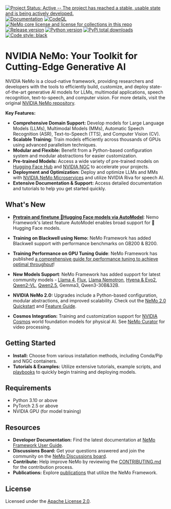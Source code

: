 [![Project Status: Active -- The project has reached a stable, usable state and is being actively developed.](http://www.repostatus.org/badges/latest/active.svg)](http://www.repostatus.org/#active)
[![Documentation](https://readthedocs.com/projects/nvidia-nemo/badge/?version=main)](https://docs.nvidia.com/deeplearning/nemo/user-guide/docs/en/main/)
[![CodeQL](https://github.com/nvidia/nemo/actions/workflows/codeql.yml/badge.svg?branch=main&event=push)](https://github.com/nvidia/nemo/actions/workflows/codeql.yml)
[![NeMo core license and license for collections in this repo](https://img.shields.io/badge/License-Apache%202.0-brightgreen.svg)](https://github.com/NVIDIA/NeMo/blob/master/LICENSE)
[![Release version](https://badge.fury.io/py/nemo-toolkit.svg)](https://badge.fury.io/py/nemo-toolkit)
[![Python version](https://img.shields.io/pypi/pyversions/nemo-toolkit.svg)](https://badge.fury.io/py/nemo-toolkit)
[![PyPi total downloads](https://static.pepy.tech/personalized-badge/nemo-toolkit?period=total&units=international_system&left_color=grey&right_color=brightgreen&left_text=downloads)](https://pepy.tech/project/nemo-toolkit)
[![Code style: black](https://img.shields.io/badge/code%20style-black-000000.svg)](https://github.com/psf/black)

# NVIDIA NeMo: Your Toolkit for Cutting-Edge Generative AI

NVIDIA NeMo is a cloud-native framework, providing researchers and developers with the tools to efficiently build, customize, and deploy state-of-the-art generative AI models for LLMs, multimodal applications, speech recognition, text-to-speech, and computer vision.  For more details, visit the original [NVIDIA NeMo repository](https://github.com/NVIDIA/NeMo).

**Key Features:**

*   **Comprehensive Domain Support:**  Develop models for Large Language Models (LLMs), Multimodal Models (MMs), Automatic Speech Recognition (ASR), Text-to-Speech (TTS), and Computer Vision (CV).
*   **Scalable Training:** Train models efficiently across thousands of GPUs using advanced parallelism techniques.
*   **Modular and Flexible:** Benefit from a Python-based configuration system and modular abstractions for easier customization.
*   **Pre-trained Models:** Access a wide variety of pre-trained models on [Hugging Face Hub](https://huggingface.co/models?library=nemo&sort=downloads&search=nvidia) and [NVIDIA NGC](https://catalog.ngc.nvidia.com/models?query=nemo&orderBy=weightPopularDESC) to accelerate your projects.
*   **Deployment and Optimization:** Deploy and optimize LLMs and MMs with [NVIDIA NeMo Microservices](https://developer.nvidia.com/nemo-microservices-early-access) and utilize NVIDIA Riva for speech AI.
*   **Extensive Documentation & Support:** Access detailed documentation and tutorials to help you get started quickly.

## What's New

*   **[Pretrain and finetune :hugs:Hugging Face models via AutoModel](https://developer.nvidia.com/blog/run-hugging-face-models-instantly-with-day-0-support-from-nvidia-nemo-framework)**: Nemo Framework's latest feature AutoModel enables broad support for :hugs:Hugging Face models.
*   **Training on Blackwell using Nemo:**  NeMo Framework has added Blackwell support with performance benchmarks on GB200 & B200.
*   **Training Performance on GPU Tuning Guide**: NeMo Framework has published [a comprehensive guide for performance tuning to achieve optimal throughput](https://docs.nvidia.com/nemo-framework/user-guide/latest/performance/performance-guide.html)!
*   **New Models Support**: NeMo Framework has added support for latest community models - [Llama 4](https://docs.nvidia.com/nemo-framework/user-guide/latest/vlms/llama4.html), [Flux](https://docs.nvidia.com/nemo-framework/user-guide/latest/vision/diffusionmodels/flux.html), [Llama Nemotron](https://docs.nvidia.com/nemo-framework/user-guide/latest/llms/llama_nemotron.html), [Hyena & Evo2](https://docs.nvidia.com/nemo-framework/user-guide/latest/llms/hyena.html#), [Qwen2-VL](https://docs.nvidia.com/nemo-framework/user-guide/latest/vlms/qwen2vl.html), [Qwen2.5](https://docs.nvidia.com/nemo-framework/user-guide/latest/llms/qwen2.html), Gemma3, Qwen3-30B&32B.

*   **NVIDIA NeMo 2.0:** Upgrades include a Python-based configuration, modular abstractions, and improved scalability. Check out the [NeMo 2.0 Quickstart](https://docs.nvidia.com/nemo-framework/user-guide/latest/nemo-2.0/quickstart.html) and [Feature Guide](https://docs.nvidia.com/nemo-framework/user-guide/latest/nemo-2.0/features/index.html#feature-guide).

*   **Cosmos Integration:** Training and customization support for [NVIDIA Cosmos](https://github.com/NVIDIA/Cosmos) world foundation models for physical AI.  See [NeMo Curator](https://developer.nvidia.com/nemo-curator) for video processing.

## Getting Started

*   **Install:** Choose from various installation methods, including Conda/Pip and NGC containers.
*   **Tutorials & Examples:** Utilize extensive tutorials, example scripts, and [playbooks](https://docs.nvidia.com/nemo-framework/user-guide/latest/playbooks/index.html) to quickly begin training and deploying models.

## Requirements

*   Python 3.10 or above
*   PyTorch 2.5 or above
*   NVIDIA GPU (for model training)

## Resources

*   **Developer Documentation:** Find the latest documentation at  [NeMo Framework User Guide](https://docs.nvidia.com/deeplearning/nemo/user-guide/docs/en/main/).
*   **Discussions Board:** Get your questions answered and join the community on the [NeMo Discussions board](https://github.com/NVIDIA/NeMo/discussions).
*   **Contribute:** Help improve NeMo by reviewing the [CONTRIBUTING.md](https://github.com/NVIDIA/NeMo/blob/stable/CONTRIBUTING.md) for the contribution process.
*   **Publications:** Explore [publications](https://nvidia.github.io/NeMo/publications/) that utilize the NeMo Framework.

## License

Licensed under the [Apache License 2.0](https://github.com/NVIDIA/NeMo?tab=Apache-2.0-1-ov-file).